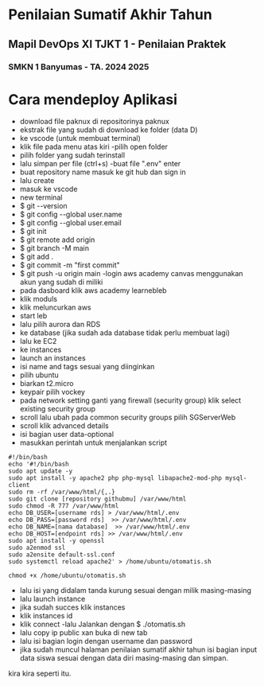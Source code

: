 # Penilaian Sumatif Akhir Tahun
## Mapil DevOps XI TJKT 1 - Penilaian Praktek
### SMKN 1 Banyumas - TA. 2024 2025


#
# Cara mendeploy Aplikasi
- download file paknux di repositorinya paknux 
- ekstrak file yang sudah di download ke folder (data D)       
- ke vscode (untuk membuat terminal)
- klik file pada menu atas kiri    -pilih open folder 
- pilih folder yang sudah terinstall 
- lalu simpan per file (ctrl+s)     -buat file ".env" enter 
- buat repository name masuk ke git hub dan sign in
- lalu create
- masuk ke vscode
- new terminal 
- $  git  --version 
- $  git  config  --global  user.name 
- $  git  config  --global  user.email 
- $  git  init 
- $  git  remote add origin 
- $  git  branch  -M  main 
- $  git  add  . 
- $  git  commit  -m  "first commit" 
- $  git  push  -u  origin  main -login aws academy canvas menggunakan akun yang sudah di miliki 
- pada dasboard klik aws academy learnebleb 
- klik moduls 
- klik meluncurkan aws 
- start leb 
- lalu pilih aurora dan RDS  
- ke database (jika sudah ada database tidak perlu membuat lagi) 
- lalu ke EC2 
- ke instances 
- launch an instances 
- isi name and tags sesuai yang diinginkan 
- pilih ubuntu 
- biarkan t2.micro 
- keypair pilih vockey 
- pada network setting ganti yang firewall (security group) klik select existing security group 
- scroll lalu ubah pada common security groups pilih SGServerWeb 
- scroll klik advanced details 
- isi bagian user data-optional 
- masukkan perintah untuk menjalankan script 

```
#!/bin/bash
echo '#!/bin/bash
sudo apt update -y
sudo apt install -y apache2 php php-mysql libapache2-mod-php mysql-client
sudo rm -rf /var/www/html/{,.}
sudo git clone [repository githubmu] /var/www/html
sudo chmod -R 777 /var/www/html
echo DB_USER=[username rds] > /var/www/html/.env
echo DB_PASS=[password rds]  >> /var/www/html/.env
echo DB_NAME=[nama database]  >> /var/www/html/.env
echo DB_HOST=[endpoint rds] >> /var/www/html/.env
sudo apt install -y openssl
sudo a2enmod ssl
sudo a2ensite default-ssl.conf
sudo systemctl reload apache2' > /home/ubuntu/otomatis.sh

chmod +x /home/ubuntu/otomatis.sh
```  
- lalu isi yang didalam tanda kurung sesuai dengan milik masing-masing 
- lalu launch instance 
- jika sudah succes klik instances 
- klik instances id 
- klik connect -lalu Jalankan dengan $ ./otomatis.sh 
- lalu copy ip public xan buka di new tab 
- lalu isi bagian login dengan username dan password
- jika sudah muncul halaman penilaian sumatif akhir tahun isi bagian input data siswa sesuai dengan data diri masing-masing dan simpan.

kira kira seperti itu.